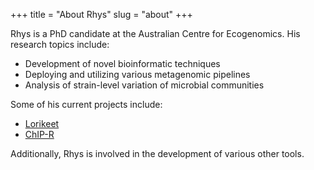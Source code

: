 +++
title = "About Rhys"
slug = "about"
+++

Rhys is a PhD candidate at the Australian Centre for Ecogenomics. His research topics include:
* Development of novel bioinformatic techniques
* Deploying and utilizing various metagenomic pipelines
* Analysis of strain-level variation of microbial communities


Some of his current projects include:

* [Lorikeet](https://rhysnewell.github.io/Lorikeet)
* [ChIP-R](https://github.com/rhysnewell/ChIP-R)

Additionally, Rhys is involved in the development of various other tools.
